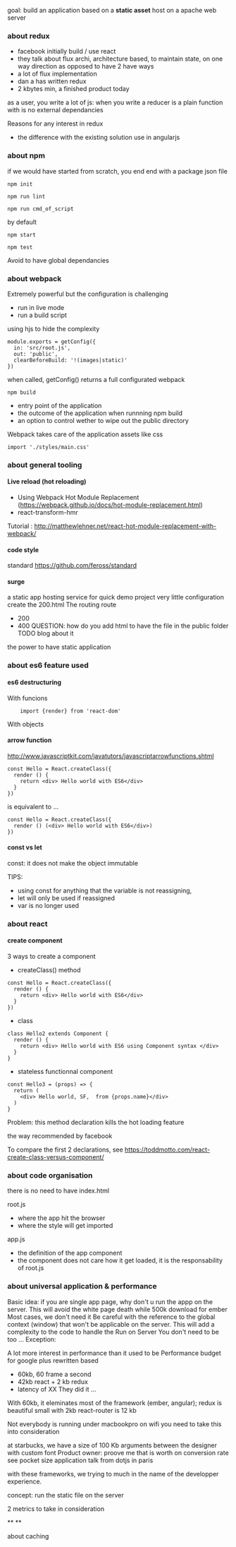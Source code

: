 
goal: build an application based on a **static asset** host on a apache web server

###  about redux
* facebook initially build / use react
* they talk about flux archi, architecture based, to maintain state, on one way direction as opposed to have 2 have ways
* a lot of flux implementation
* dan a has written redux
* 2 kbytes min, a finished product today

as a user, you write a lot of js: when you write a reducer is a plain function with is no external dependancies

Reasons for any interest in redux

* the difference with the existing solution use in angularjs


###  about npm
if we would have started from scratch, you end end with a package json file

```
npm init
```

```
npm run lint
```


```
npm run cmd_of_script
```

by default

```
npm start
```

```
npm test
```

Avoid to have global dependancies


### about webpack

Extremely powerful but the configuration is challenging 

* run in live mode
* run a build script

using hjs to hide the complexity

```  
module.exports = getConfig({
  in: 'src/root.js',
  out: 'public',
  clearBeforeBuild: '!(images|static)'
})
```  
when called, getConfig() returns a full configurated webpack 

```  
npm build
```

* entry point of the application
* the outcome of the application when runnning npm build
* an option to control wether to wipe out the public directory 

Webpack takes care of the application assets like css 

```  
import './styles/main.css'
```

### about general tooling 
#### Live reload (hot reloading)

* Using Webpack Hot Module Replacement (https://webpack.github.io/docs/hot-module-replacement.html)
* react-transform-hmr

Tutorial : http://matthewlehner.net/react-hot-module-replacement-with-webpack/


#### code style 

standard https://github.com/feross/standard

#### surge
a static app hosting service for quick demo project
very little configuration
create the 200.html
The routing route 
- 200 
- 400
QUESTION: how do you add html to have the file in the public folder
TODO blog about it

the power to have static application


### about es6 feature used 
#### es6 destructuring

With funcions   
```    
    import {render} from 'react-dom'
```

With objects   

#### arrow function
http://www.javascriptkit.com/javatutors/javascriptarrowfunctions.shtml

```
const Hello = React.createClass({
  render () {
    return <div> Hello world with ES6</div>
  }
})
```

is equivalent to  ...

```
const Hello = React.createClass({
  render () (<div> Hello world with ES6</div>)
})
```


#### const vs let

const: it does not make the object immutable

TIPS: 

* using const for anything that the variable is not reassigning, 
* let will only be used if reassigned
* var is no longer used

### about react 
#### create component
3 ways to create a component

* createClass() method

```
const Hello = React.createClass({
  render () {
    return <div> Hello world with ES6</div>
  }
})
```

* class

```
class Hello2 extends Component {
  render () {
    return <div> Hello world with ES6 using Component syntax </div>
  }
}
```

* stateless functionnal component

```
const Hello3 = (props) => {
  return (
    <div> Hello world, SF,  from {props.name}</div>
  )
}
```
Problem: this method declaration kills the hot loading feature

the way recommended by facebook

To compare the first 2 declarations, see https://toddmotto.com/react-create-class-versus-component/

### about code organisation

there is no need to have index.html

root.js

* where the app hit the browser
* where the style will get imported

app.js

* the definition of the app component
* the component does not care how it get loaded, it is the responsability of root.js

### about universal application & performance
Basic idea: if you are single app page, why don't u run the appp on the server. This will avoid the white page 
death while 500k  download for ember
Most cases, we don't need it 
Be careful with the reference to the global context (window) that won't be applicable on the server. This  will 
add a complexity to the code to handle the Run on Server
You don't need to be too ...
Exception:

A lot more interest in performance than it used to be 
Performance budget for google plus rewritten based

* 60kb, 60 frame a second
* 42kb react + 2 kb redux
* latency of XX
They did it ...

With 60kb, it eleminates most of the framework (ember, angular); redux is beautiful small with 2kb
react-router is 12 kb

Not everybody is running under macbookpro on wifi
you need to take this into consideration 

at starbucks, we have a size of 100 Kb
arguments between the designer with custom font
Product owner: proove me that is worth on conversion rate
see pocket size application talk from dotjs in paris

with these frameworks, we trying to much in the name of the developper experience.

concept: run the static file on the server

2 metrics to take in consideration

**
** 

about caching 

